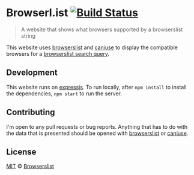 # Browserl.ist [![Build Status](https://github.com/browserslist/browserl.ist/workflows/Tests/badge.svg)](https://github.com/browserslist/browserl.ist/actions?workflow=Tests)

> A website that shows what browsers supported by a browserslist string

This website uses [browserslist][] and [caniuse][] to display the compatible browsers for a [browserslist search query](https://github.com/ai/browserslist#queries).

## Development

This website runs on [expressjs](https://expressjs.com/). To run locally, after `npm install` to install the dependencies, `npm start` to run the server.

## Contributing

I'm open to any pull requests or bug reports. Anything that has to do with the data that is presented should be opened with [browserslist][] or [caniuse][].

## License

[MIT](./LICENSE) &copy; [Browserslist](https://github.com/browserslist)

[browserslist]: https://github.com/ai/browserslist
[caniuse]: https://github.com/Fyrd/caniuse
